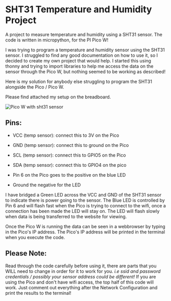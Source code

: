 # SHT31 Temperature and Humidity Project

A project to measure temperature and humidity using a SHT31 sensor. The code is written in micropython, for the PI Pico W!

I was trying to program  a temperature and humidity sensor using the SHT31 sensor. I struggled to find  any good documentation on how to use it, so I decided to create my own project that would help. I started this using thonny and trying to import libraries to help me access the data on the sensor through the Pico W, but nothing seemed to be working as described!

Here is my solution for anybody else struggling to program the SHT31 alongside the Pico / Pico W.

Please find attached my setup on the breadboard.

![Pico W with sht31 sensor](img/20240218_220134.jpg)

## Pins:
- VCC (temp sensor): connect this to 3V on the Pico
- GND (temp sensor): connect this to ground on the Pico
- SCL (temp sensor): connect this to GPIO5 on the Pico
- SDA (temp sensor): connect this to GPIO4 on the pico

- Pin 6 on the Pico goes to the positive on the blue LED
- Ground the negative for the LED

I have bridged a Green LED across the VCC and GND of the SHT31 sensor to indicate there is power going to the sensor.
The Blue LED is controlled by Pin 6 and will flash fast when the Pico is trying to connect to the wifi, once a connection has been made the LED will stay on. The LED will flash slowly when data is being transferred to the website for viewing.

Once the Pico W is running the data can be seen in a webbrowser by typing in the Pico's IP address. The Pico's IP address will be printed in the terminal when you execute the code.

## Please Note:
Read through the code carefully before using it, there are parts that you WILL need to change in order for it to work for you. *i.e ssid and password credentials / possibly your sensor address could be different!* If you are using the Pico and don't have wifi access, the top half of this code will work. Just comment out everything after the Network Configuration and print the results to the terminal!